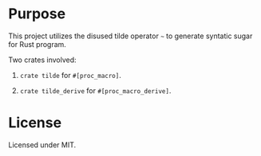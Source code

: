 # Purpose

This project utilizes the disused tilde operator `~` to generate syntatic sugar
for Rust program.

Two crates involved:

1. `crate tilde` for `#[proc_macro]`.

2. `crate tilde_derive` for `#[proc_macro_derive]`.

# License

Licensed under MIT.
